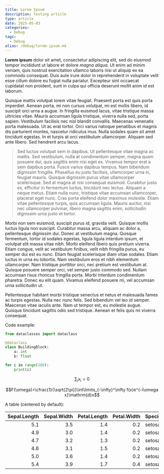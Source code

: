 ```yaml
---
title: Lorem Ipsum
description: Testing article
type: article
date: 2025-05-03
categories:
  - Debug
tags:
  - Debug
alias: /debug/lorem-ipsum.md
---
```


**Lorem ipsum** dolor sit amet, consectetur adipiscing elit, sed do eiusmod tempor incididunt ut labore et dolore _magna aliqua_. Ut enim ad minim veniam, quis nostrud exercitation ullamco laboris nisi ut aliquip ex ea commodo consequat. Duis aute irure dolor in reprehenderit in voluptate velit esse cillum dolore eu fugiat nulla pariatur. Excepteur sint occaecat cupidatat non proident, sunt in culpa qui officia deserunt mollit anim id est laborum.

Quisque mattis volutpat lorem vitae feugiat. Praesent porta est quis porta imperdiet. Aenean porta, mi non cursus volutpat, mi est mollis libero, id suscipit orci urna a augue. In fringilla euismod lacus, vitae tristique massa ultricies vitae. Mauris accumsan ligula tristique, viverra nulla sed, porta sapien. Vestibulum facilisis nec nisl blandit convallis. Maecenas venenatis porta malesuada. Ut ac erat tortor. Orci varius natoque penatibus et magnis dis parturient montes, nascetur ridiculus mus. Nulla sodales quam sit amet tincidunt egestas. In et turpis at orci vestibulum ullamcorper. Aliquam sed ante libero. Sed hendrerit arcu lacus.

> Sed luctus volutpat sem in dapibus. Ut pellentesque vitae magna ac mattis. Sed vestibulum, nulla at condimentum semper, magna quam posuere dui, quis sagittis enim nisi eget ex. Vivamus tempor erat a sem dapibus porta. Fusce varius dapibus tempus. Nam bibendum dignissim fringilla. Phasellus eu justo facilisis, ullamcorper urna in, feugiat mauris. Quisque dignissim purus vitae ullamcorper scelerisque. Sed at magna at nisi consequat euismod. Curabitur justo ex, efficitur in fermentum luctus, tincidunt nec lectus. Aliquam a neque metus. Etiam nulla nunc, tristique vitae accumsan ullamcorper, placerat eget nunc. Cras porta eleifend dolor maximus molestie. Etiam vitae pellentesque turpis, quis accumsan ligula. Mauris auctor, nisi nec ullamcorper pulvinar, libero magna sagittis enim, sollicitudin dignissim urna justo et tortor.

Morbi non sem euismod, suscipit purus id, gravida velit. Quisque mollis luctus ligula non suscipit. Curabitur massa arcu, aliquam ac dolor a, pellentesque dignissim dui. Donec at vestibulum magna. Quisque fermentum, tortor id sodales egestas, ligula ligula interdum ipsum, et volutpat elit massa vitae nibh. Morbi eleifend libero quis pretium viverra. Etiam congue, velit ac vestibulum finibus, velit nibh fringilla purus, eu semper dui est eu nunc. Etiam feugiat scelerisque diam vitae sodales. Etiam luctus in urna eu lobortis. Nam vestibulum eros et nibh elementum ullamcorper. Nam tristique porttitor orci, nec pretium est vestibulum at. Quisque posuere semper orci, vel semper justo commodo sed. Nullam accumsan risus rhoncus fringilla porta. Morbi interdum condimentum pharetra. Donec eu elit quam. Vivamus eleifend posuere mi, vel accumsan urna sollicitudin ut.

Pellentesque habitant morbi tristique senectus et netus et malesuada fames ac turpis egestas. Nulla nec nunc felis. Sed bibendum vel leo id semper. Maecenas vitae iaculis ante. Nam ut tempor est, eu molestie augue. Quisque tincidunt sagittis odio sed tristique. Aenean et felis quis mi viverra consequat.

Code example:

```python
from dataclasses import dataclass

@dataclass
class BuildingBlock:
    a: int
    b: float

for i in range(100):
    print(i)
```

$$\sum_ix_i=0$$

$$F(\omega)=\cfrac{1}{\sqrt{2\pi}}\int\limits_{-\infty}^\infty f(x)e^{-i\omega x}\mathrm{d}x$$

A table (centered by default):

| Sepal.Length | Sepal.Width | Petal.Length | Petal.Width | Species |
|-------------:|------------:|-------------:|------------:|:--------|
|          5.1 |         3.5 |          1.4 |         0.2 | setosa  |
|          4.9 |         3.0 |          1.4 |         0.2 | setosa  |
|          4.7 |         3.2 |          1.3 |         0.2 | setosa  |
|          4.6 |         3.1 |          1.5 |         0.2 | setosa  |
|          5.0 |         3.6 |          1.4 |         0.2 | setosa  |
|          5.4 |         3.9 |          1.7 |         0.4 | setosa  |